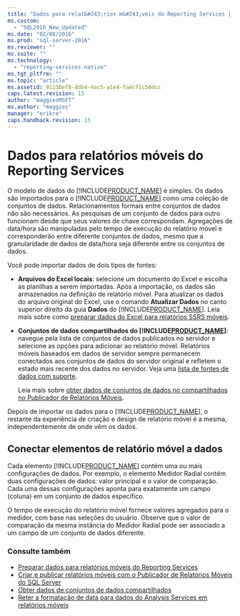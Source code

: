 ```yaml
---
title: "Dados para relat&#243;rios m&#243;veis do Reporting Services | Microsoft Docs"
ms.custom: 
  - "SQL2016_New_Updated"
ms.date: "02/08/2016"
ms.prod: "sql-server-2016"
ms.reviewer: ""
ms.suite: ""
ms.technology: 
  - "reporting-services-native"
ms.tgt_pltfrm: ""
ms.topic: "article"
ms.assetid: 91138ef8-ddb4-4ac5-a1e4-fa4cf1c58dcc
caps.latest.revision: 15
author: "maggiesMSFT"
ms.author: "maggies"
manager: "erikre"
caps.handback.revision: 15
---
```

# Dados para relat&#243;rios m&#243;veis do Reporting Services
O modelo de dados do [!INCLUDE[PRODUCT_NAME](../../includes/ss-mobilereptpub-long.md)] é simples. Os dados são importados para o [!INCLUDE[PRODUCT_NAME](../../includes/ss-mobilereptpub-short.md)] como uma coleção de conjuntos de dados. Relacionamentos formais entre conjuntos de dados não são necessários. As pesquisas de um conjunto de dados para outro funcionam desde que seus valores de chave correspondam. Agregações de data/hora são manipuladas pelo tempo de execução do relatório móvel e corresponderão entre diferente conjuntos de dados, mesmo que a granularidade de dados de data/hora seja diferente entre os conjuntos de dados.   
  
Você pode importar dados de dois tipos de fontes:   
  
* **Arquivos do Excel locais**: selecione um documento do Excel e escolha as planilhas a serem importadas. Após a importação, os dados são armazenados na definição de relatório móvel. Para atualizar os dados do arquivo original do Excel, use o comando **Atualizar Dados** no canto superior direito da guia **Dados** do [!INCLUDE[PRODUCT_NAME](../../includes/ss-mobilereptpub-short.md)]. Leia mais sobre como [preparar dados do Excel para relatórios SSRS móveis](../../reporting-services/mobile-reports/prepare-excel-data-for-reporting-services-mobile-reports.md).  
  
* **Conjuntos de dados compartilhados do [!INCLUDE[PRODUCT_NAME](../../includes/server-product-name.md)]**: navegue pela lista de conjuntos de dados publicados no servidor e selecione as opções para adicionar ao relatório móvel. Relatórios móveis baseados em dados de servidor sempre permanecem conectados aos conjuntos de dados do servidor original e refletem o estado mais recente dos dados no servidor. Veja uma [lista de fontes de dados com suporte](https://msdn.microsoft.com/library/ms159219.aspx).   
  
  Leia mais sobre [obter dados de conjuntos de dados no compartilhados no Publicador de Relatórios Móveis](../../reporting-services/mobile-reports/get-data-from-shared-datasets-in-reporting-services-mobile-reports.md).  
  
Depois de importar os dados para o [!INCLUDE[PRODUCT_NAME](../../includes/ss-mobilereptpub-short.md)], o restante da experiência de criação e design de relatório móvel é a mesma, independentemente de onde vêm os dados.   
  
## Conectar elementos de relatório móvel a dados ##  
  
Cada elemento [!INCLUDE[PRODUCT_NAME](../../includes/short-product-name.md)] contém uma ou mais configurações de dados. Por exemplo, o elemento Medidor Radial contém duas configurações de dados: valor principal e o valor de comparação. Cada uma dessas configurações aponta para exatamente um campo (coluna) em um conjunto de dados específico.   
  
O tempo de execução do relatório móvel fornece valores agregados para o medidor, com base nas seleções do usuário. Observe que o valor de comparação da mesma instância do Medidor Radial pode ser associado a um campo de um conjunto de dados diferente.   
  
### Consulte também  
-  [Preparar dados para relatórios móveis do Reporting Services](../../reporting-services/mobile-reports/prepare-data-for-reporting-services-mobile-reports.md)
- [Criar e publicar relatórios móveis com o Publicador de Relatórios Móveis do SQL Server](../../reporting-services/mobile-reports/create-mobile-reports-with-sql-server-mobile-report-publisher.md)  
- [Obter dados de conjuntos de dados compartilhados](../../reporting-services/mobile-reports/get-data-from-shared-datasets-in-reporting-services-mobile-reports.md)
- [Reter a formatação de data para dados do Analysis Services em relatórios móveis](../../reporting-services/mobile-reports/retain-date-formatting-for-analysis-services-in-mobile-reports.md) 
  
  
